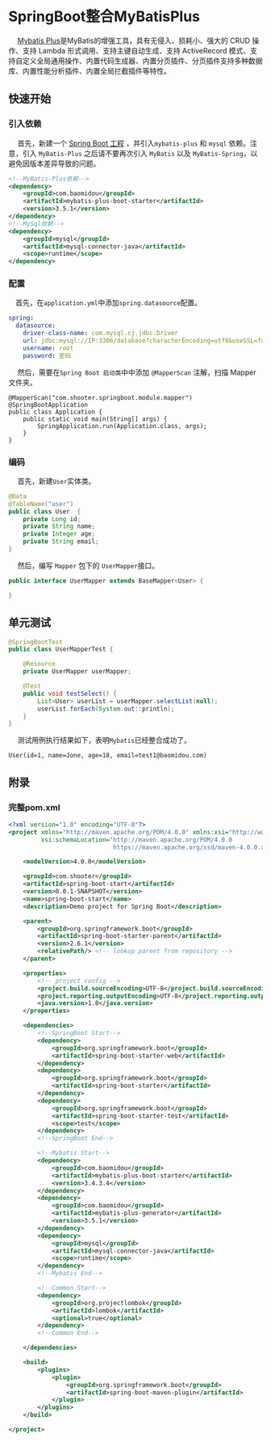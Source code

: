 # SpringBoot整合MyBatisPlus

​    　[Mybatis Plus](https://baomidou.com/)是MyBatis的增强工具，具有无侵入、损耗小、强大的 CRUD 操作、支持 Lambda 形式调用、支持主键自动生成、支持 ActiveRecord 模式、支持自定义全局通用操作、内置代码生成器、内置分页插件、分页插件支持多种数据库、内置性能分析插件、内置全局拦截插件等特性。



## 快速开始

### 引入依赖

​	　首先，新建一个 [Spring Boot 工程](https://start.spring.io/) ，并引入`mybatis-plus` 和 `mysql` 依赖。注意，引入 `MyBatis-Plus` 之后请不要再次引入 `MyBatis` 以及 `MyBatis-Spring`，以避免因版本差异导致的问题。

```xml
<!--MyBatis-Plus依赖-->
<dependency>
    <groupId>com.baomidou</groupId>
    <artifactId>mybatis-plus-boot-starter</artifactId>
    <version>3.5.1</version>
</dependency>
<!--MySql依赖-->
<dependency>
    <groupId>mysql</groupId>
    <artifactId>mysql-connector-java</artifactId>
    <scope>runtime</scope>
</dependency>
```



### 配置

​	　首先，在`application.yml`中添加`spring.datasource`配置。

```yml
spring:
  datasource:
    driver-class-name: com.mysql.cj.jdbc.Driver
    url: jdbc:mysql://IP:3306/database?characterEncoding=utf8&useSSL=false
    username: root
    password: 密码
```

​	　然后，需要在`Spring Boot 启动类`中中添加 `@MapperScan` 注解，扫描 Mapper 文件夹。

```java{1}
@MapperScan("com.shooter.springboot.module.mapper")
@SpringBootApplication
public class Application {
    public static void main(String[] args) {
        SpringApplication.run(Application.class, args);
    }
}
```



### 编码

​	　首先，新建`User`实体类。

```java
@Data
@TableName("user")
public class User  {
    private Long id;
    private String name;
    private Integer age;
    private String email;
}
```

​	　然后，编写 `Mapper` 包下的 `UserMapper`接口。

```java
public interface UserMapper extends BaseMapper<User> {

}
```



## 单元测试

```java
@SpringBootTest
public class UserMapperTest {

    @Resource
    private UserMapper userMapper;

    @Test
    public void testSelect() {
        List<User> userList = userMapper.selectList(null);
        userList.forEach(System.out::println);
    }
}
```

​	　测试用例执行结果如下，表明`Mybatis`已经整合成功了。

```text
User(id=1, name=Jone, age=18, email=test1@baomidou.com)
```



## 附录

### 完整pom.xml

```xml
<?xml version="1.0" encoding="UTF-8"?>
<project xmlns="http://maven.apache.org/POM/4.0.0" xmlns:xsi="http://www.w3.org/2001/XMLSchema-instance"
         xsi:schemaLocation="http://maven.apache.org/POM/4.0.0 
                             https://maven.apache.org/xsd/maven-4.0.0.xsd">

    <modelVersion>4.0.0</modelVersion>

    <groupId>com.shooter</groupId>
    <artifactId>spring-boot-start</artifactId>
    <version>0.0.1-SNAPSHOT</version>
    <name>spring-boot-start</name>
    <description>Demo project for Spring Boot</description>

    <parent>
        <groupId>org.springframework.boot</groupId>
        <artifactId>spring-boot-starter-parent</artifactId>
        <version>2.6.1</version>
        <relativePath/> <!-- lookup parent from repository -->
    </parent>

    <properties>
        <!-- project config -->
        <project.build.sourceEncoding>UTF-8</project.build.sourceEncoding>
        <project.reporting.outputEncoding>UTF-8</project.reporting.outputEncoding>
        <java.version>1.8</java.version>
    </properties>

    <dependencies>
        <!--SpringBoot Start-->
        <dependency>
            <groupId>org.springframework.boot</groupId>
            <artifactId>spring-boot-starter-web</artifactId>
        </dependency>
        <dependency>
            <groupId>org.springframework.boot</groupId>
            <artifactId>spring-boot-starter</artifactId>
        </dependency>
        <dependency>
            <groupId>org.springframework.boot</groupId>
            <artifactId>spring-boot-starter-test</artifactId>
            <scope>test</scope>
        </dependency>
        <!--SpringBoot End-->

        <!--Mybatis Start-->
        <dependency>
            <groupId>com.baomidou</groupId>
            <artifactId>mybatis-plus-boot-starter</artifactId>
            <version>3.4.3.4</version>
        </dependency>
        <dependency>
            <groupId>com.baomidou</groupId>
            <artifactId>mybatis-plus-generator</artifactId>
            <version>3.5.1</version>
        </dependency>
        <dependency>
            <groupId>mysql</groupId>
            <artifactId>mysql-connector-java</artifactId>
            <scope>runtime</scope>
        </dependency>
        <!--Mybatis End-->

        <!--Common Start-->
        <dependency>
            <groupId>org.projectlombok</groupId>
            <artifactId>lombok</artifactId>
            <optional>true</optional>
        </dependency>
        <!--Common End-->

    </dependencies>

    <build>
        <plugins>
            <plugin>
                <groupId>org.springframework.boot</groupId>
                <artifactId>spring-boot-maven-plugin</artifactId>
            </plugin>
        </plugins>
    </build>

</project>
```

